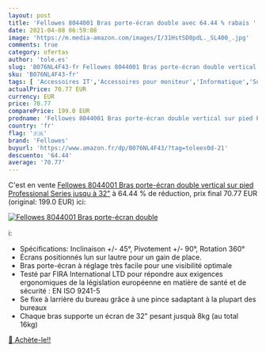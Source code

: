 ```yaml
---
layout: post
title: 'Fellowes 8044001 Bras porte-écran double avec 64.44 % rabais '
date: 2021-04-08 06:59:08
image: 'https://m.media-amazon.com/images/I/31HstSD8pdL._SL400_.jpg'
comments: true
category: ofertas
author: 'tole.es'
slug: 'B076NL4F43-fr Fellowes 8044001 Bras porte-écran double vertical sur pied...'
sku: 'B076NL4F43-fr'
tags: [ 'Accessoires IT','Accessoires pour moniteur','Informatique','Supports et rehausseurs décran','fellowes', ]
actualPrice: 70.77 EUR
currency: EUR
price: 70.77
comparePrice: 199.0 EUR
prodname: 'Fellowes 8044001 Bras porte-écran double vertical sur pied Professional Series jusqu à 32"'
country: 'fr'
flag: '🇫🇷'
brand: 'Fellowes'
buyurl: 'https://www.amazon.fr/dp/B076NL4F43/?tag=tolees0d-21'
descuento: '64.44'
average: '70.77'
---
```


C'est en vente [Fellowes 8044001 Bras porte-écran double vertical sur pied Professional Series jusqu à 32"](https://www.amazon.fr/dp/B076NL4F43/?tag=tolees0d-21)  à  64.44 % de réduction, prix final  70.77 EUR (original: 199.0 EUR) ici:

[![Fellowes 8044001 Bras porte-écran double](https://m.media-amazon.com/images/I/31HstSD8pdL._SL400_.jpg)](https://www.amazon.fr/dp/B076NL4F43/?tag=tolees0d-21)

ℹ️:

- Spécifications: Inclinaison +/- 45°, Pivotement +/- 90°, Rotation 360°
- Écrans positionnés lun sur lautre pour un gain de place.
- Bras porte-écran à réglage très facile pour une visibilité optimale
- Testé par FIRA International LTD pour répondre aux exigences ergonomiques de la législation européenne en matière de santé et de sécurité : EN ISO 9241-5
- Se fixe à larrière du bureau grâce à une pince sadaptant à la plupart des bureaux
- Chaque bras supporte un écran de 32" pesant jusquà 8kg (au total 16kg)

[🛒 Achète-le!!](https://www.amazon.fr/dp/B076NL4F43/?tag=tolees0d-21)
